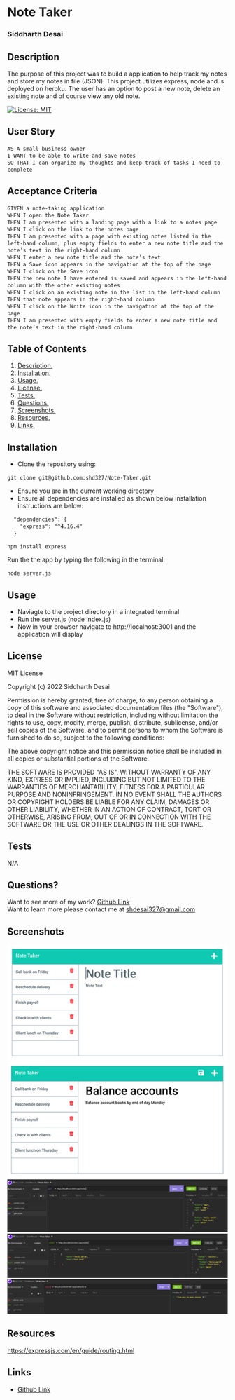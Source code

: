 # Note Taker
### Siddharth Desai

## Description

The purpose of this project was to build a application to help track my notes and store my notes in file (JSON). This project utilizes express, node and is deployed on heroku. The user has an option to post a new note, delete an existing note and of course view any old note.

[![License: MIT](https://img.shields.io/badge/License-MIT-yellow.svg)](https://opensource.org/licenses/MIT)


## User Story

```
AS A small business owner
I WANT to be able to write and save notes
SO THAT I can organize my thoughts and keep track of tasks I need to complete
```


## Acceptance Criteria

```
GIVEN a note-taking application
WHEN I open the Note Taker
THEN I am presented with a landing page with a link to a notes page
WHEN I click on the link to the notes page
THEN I am presented with a page with existing notes listed in the left-hand column, plus empty fields to enter a new note title and the note’s text in the right-hand column
WHEN I enter a new note title and the note’s text
THEN a Save icon appears in the navigation at the top of the page
WHEN I click on the Save icon
THEN the new note I have entered is saved and appears in the left-hand column with the other existing notes
WHEN I click on an existing note in the list in the left-hand column
THEN that note appears in the right-hand column
WHEN I click on the Write icon in the navigation at the top of the page
THEN I am presented with empty fields to enter a new note title and the note’s text in the right-hand column
```


## Table of Contents
1. [ Description. ](#description)
2. [ Installation. ](#installation)
3. [ Usage. ](#usage)
4. [ License. ](#license)
6. [ Tests. ](#tests)
7. [ Questions. ](#questions)
8. [ Screenshots. ](#screenshots)
9. [ Resources. ](#resources)
10. [ Links. ](#links)


## Installation
* Clone the repository using:
```
git clone git@github.com:shd327/Note-Taker.git
```
* Ensure you are in the current working directory
* Ensure all dependencies are installed as shown below installation instructions are below:
```
  "dependencies": {
    "express": "^4.16.4"
  }

```
```
npm install express
```

Run the the app by typing the following in the terminal:
```
node server.js
```

## Usage
* Naviagte to the project directory in a integrated terminal
* Run the server.js (node index.js)
* Now in your browser navigate to http://localhost:3001 and the application will display

## License
MIT License

Copyright (c) 2022 Siddharth Desai

Permission is hereby granted, free of charge, to any person obtaining a copy
of this software and associated documentation files (the "Software"), to deal
in the Software without restriction, including without limitation the rights
to use, copy, modify, merge, publish, distribute, sublicense, and/or sell
copies of the Software, and to permit persons to whom the Software is
furnished to do so, subject to the following conditions:

The above copyright notice and this permission notice shall be included in all
copies or substantial portions of the Software.

THE SOFTWARE IS PROVIDED "AS IS", WITHOUT WARRANTY OF ANY KIND, EXPRESS OR
IMPLIED, INCLUDING BUT NOT LIMITED TO THE WARRANTIES OF MERCHANTABILITY,
FITNESS FOR A PARTICULAR PURPOSE AND NONINFRINGEMENT. IN NO EVENT SHALL THE
AUTHORS OR COPYRIGHT HOLDERS BE LIABLE FOR ANY CLAIM, DAMAGES OR OTHER
LIABILITY, WHETHER IN AN ACTION OF CONTRACT, TORT OR OTHERWISE, ARISING FROM,
OUT OF OR IN CONNECTION WITH THE SOFTWARE OR THE USE OR OTHER DEALINGS IN THE
SOFTWARE.

## Tests
N/A

## Questions?
Want to see more of my work? [Github Link](https://github.com/shd327)
<br/>
Want to learn more please contact me at shdesai327@gmail.com

## Screenshots
![Application-1](./Assets/11-express-homework-demo-01.png)
![Application-1](./Assets/11-express-homework-demo-02.png)
![get](./Assets/get.PNG)
![post](./Assets/post.PNG)
![delete](./Assets/delete.PNG)

## Resources
https://expressjs.com/en/guide/routing.html


## Links

* [Github Link](https://github.com/shd327/Note-Taker)
